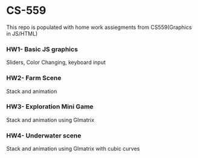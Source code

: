 # CS-559
This repo is populated with home work assiegments from CS559(Graphics in JS/HTML)
### HW1- Basic JS graphics
Sliders, Color Changing, keyboard input
### HW2- Farm Scene
Stack and animation 
### HW3- Exploration Mini Game
Stack and animation using Glmatrix
### HW4- Underwater scene
Stack and animation using Glmatrix with cubic curves
